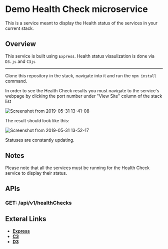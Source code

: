 Demo Health Check microservice
===

This is a service meant to display the Health status of the services in your current stack.

## Overview

This service is built using `Express`.
Health status visaulization is done via `D3.js` and `C3js`

---
Clone this repository in the stack, navigate into it and run the `npm install` command.

In order to see the Health Check results you must navigate to the service's webpage by clicking the port number under "View Site" column of the stack list 

![Screenshot from 2019-05-31 13-41-08](https://user-images.githubusercontent.com/20372024/58697308-6a250200-83aa-11e9-8c62-db6043b514f3.png)

The result should look like this:   

![Screenshot from 2019-05-31 13-52-17](https://user-images.githubusercontent.com/20372024/58697966-634abf00-83ab-11e9-9c94-8a02a5c025d5.png)

Statuses are constantly updating.

## Notes
Please note that all the services must be running for the Health Check service to display their status.


APIs
---

### GET: /api/v1/healthChecks

## Exteral Links

- [**Express**](https://expressjs.com/)
- [**C3**](https://c3js.org/)
- [**D3**](https://d3js.org/)
